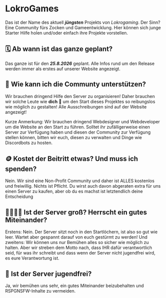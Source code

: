 # LokroGames
Das ist der Name des aktuell ***jüngsten*** Projekts von *Lokrogaming*.
Der Sinn? Eine Community fürs Zocken und Gameentwicklung. Hier können sich junge Starter Hilfe holen und/oder einfach ihre Projekte vorstellen. 
## 🗓️ Ab wann ist das ganze geplant?
Das ganze ist für den ***25.8.2026*** geplant. Alle Infos rund um den Release werden immer als erstes auf unserer Website angezeigt.

## 🤝 Wie kann ich die Communty unterstützen?

Wir brauchen dringend Hilfe den Server zu organisieren! Daher brauchen wir solche Leute wie **dich** 🫵 um den Start dieses Projektes so reibungslos wie möglich zu gestalten! Alle Ausschreibungen sind auf der Website angezeigt!

Kurze Anmerkung: Wir brauchen dringend Webdesigner und Webdeveloper um die Website an den Start zu führen. Solltet ihr zufälligerweise einen Server zur Verfügung haben und diesen der Community zur Verfügung stellen können, bitten wir euch, diesen zu verwalten und Dinge wie Discordbots zu hosten.
## 🪙 Kostet der Beitritt etwas? Und muss ich spenden?

Nein. Wir sind eine Non-Profit Community und daher ist ALLES kostenlos und freiwillig. Nichts ist Pflicht. Du wirst auch davon abgeraten extra für uns einen Server zu kaufen, aber ob du es machst ist letztendlich deine Entscheidung

## 👨‍👩‍👧‍👦 Ist der Server groß? Herrscht ein gutes Miteinander?

Erstens: Nein. Der Server sitzt noch in den Startlöchern, ist also so gut wie leer. Wartet aber gespannt darauf von euch gestürmt zu werden! Und zweitens: Wir können uns nur Bemühen alles so sicher wie möglich zu halten. Aber wir streben dem Motto nach, dass IHR dafür verantwortlich seid, für was ihr schreibt und dass wenn der Server nicht jugendfrei wird, es eure Verantwortung ist. 

## 🔞 Ist der Server jugendfrei?

Ja, wir bemühen uns sehr, ein gutes Miteinander beizubehalten und RSPGNSFW-Inhalte zu vermeiden.
